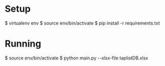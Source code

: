 # Setup

  $ virtualenv env
  $ source env/bin/activate
  $ pip install -r requirements.txt

# Running

  $ source env/bin/activate
  $ python main.py --xlsx-file taplistDB.xlsx
